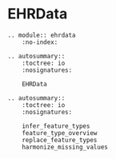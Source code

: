 # EHRData

```{eval-rst}
.. module:: ehrdata
    :no-index:
```

```{eval-rst}
.. autosummary::
    :toctree: io
    :nosignatures:

    EHRData

```


```{eval-rst}
.. autosummary::
    :toctree: io
    :nosignatures:

    infer_feature_types
    feature_type_overview
    replace_feature_types
    harmonize_missing_values

```
